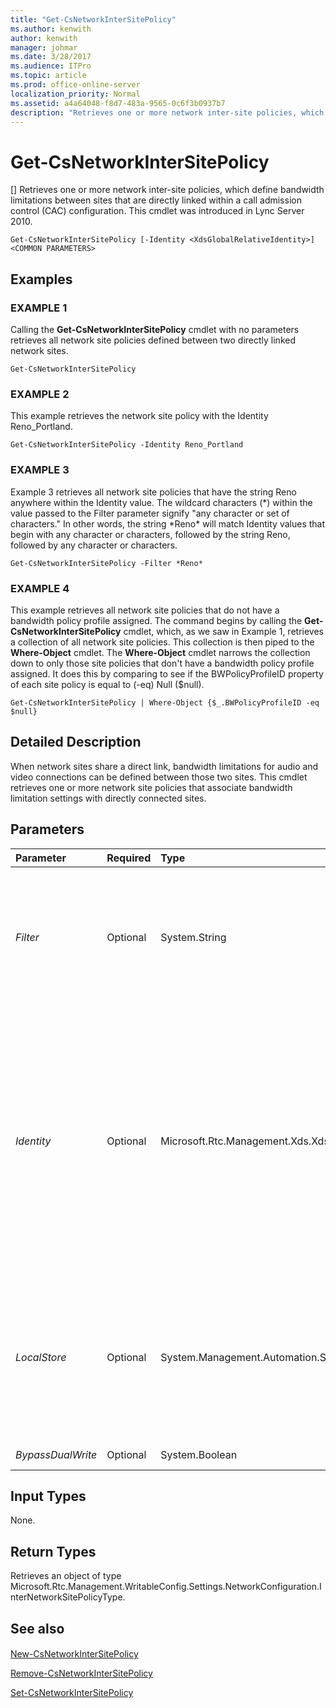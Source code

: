 ```yaml
---
title: "Get-CsNetworkInterSitePolicy"
ms.author: kenwith
author: kenwith
manager: johmar
ms.date: 3/28/2017
ms.audience: ITPro
ms.topic: article
ms.prod: office-online-server
localization_priority: Normal
ms.assetid: a4a64048-f8d7-483a-9565-0c6f3b0937b7
description: "Retrieves one or more network inter-site policies, which define bandwidth limitations between sites that are directly linked within a call admission control (CAC) configuration. This cmdlet was introduced in Lync Server 2010."
---
```


# Get-CsNetworkInterSitePolicy
[]
Retrieves one or more network inter-site policies, which define bandwidth limitations between sites that are directly linked within a call admission control (CAC) configuration. This cmdlet was introduced in Lync Server 2010.
  
```
Get-CsNetworkInterSitePolicy [-Identity <XdsGlobalRelativeIdentity>] <COMMON PARAMETERS>

```

## Examples

### EXAMPLE 1

Calling the **Get-CsNetworkInterSitePolicy** cmdlet with no parameters retrieves all network site policies defined between two directly linked network sites.
  
```
Get-CsNetworkInterSitePolicy
```

### EXAMPLE 2

This example retrieves the network site policy with the Identity Reno_Portland.
  
```
Get-CsNetworkInterSitePolicy -Identity Reno_Portland
```

### EXAMPLE 3

Example 3 retrieves all network site policies that have the string Reno anywhere within the Identity value. The wildcard characters (\*) within the value passed to the Filter parameter signify "any character or set of characters." In other words, the string \*Reno\* will match Identity values that begin with any character or characters, followed by the string Reno, followed by any character or characters.
  
```
Get-CsNetworkInterSitePolicy -Filter *Reno*
```

### EXAMPLE 4

This example retrieves all network site policies that do not have a bandwidth policy profile assigned. The command begins by calling the **Get-CsNetworkInterSitePolicy** cmdlet, which, as we saw in Example 1, retrieves a collection of all network site policies. This collection is then piped to the **Where-Object** cmdlet. The **Where-Object** cmdlet narrows the collection down to only those site policies that don't have a bandwidth policy profile assigned. It does this by comparing to see if the BWPolicyProfileID property of each site policy is equal to (-eq) Null ($null).
  
```
Get-CsNetworkInterSitePolicy | Where-Object {$_.BWPolicyProfileID -eq $null}
```

## Detailed Description

When network sites share a direct link, bandwidth limitations for audio and video connections can be defined between those two sites. This cmdlet retrieves one or more network site policies that associate bandwidth limitation settings with directly connected sites.
  
## Parameters

|**Parameter**|**Required**|**Type**|**Description**|
|:-----|:-----|:-----|:-----|
| _Filter_ <br/> |Optional  <br/> |System.String  <br/> |A string containing wildcard characters that will search for policies with Identity values matching the wildcard string.  <br/> |
| _Identity_ <br/> |Optional  <br/> |Microsoft.Rtc.Management.Xds.XdsGlobalRelativeIdentity  <br/> |The unique identifier of the network site policy you want to retrieve. Network site policies are created only at the global scope, so this identifier does not need to specify a scope. Instead, it contains a string that is a unique name that identifies that policy.  <br/> |
| _LocalStore_ <br/> |Optional  <br/> |System.Management.Automation.SwitchParameter  <br/> |Retrieves the network inter-site policy information from the local replica of the Central Management store, rather than the Central Management store itself.  <br/> |
| _BypassDualWrite_ <br/> |Optional  <br/> |System.Boolean  <br/> |PARAMVALUE: $true | $false  <br/> |
   
## Input Types

None.
  
## Return Types

Retrieves an object of type Microsoft.Rtc.Management.WritableConfig.Settings.NetworkConfiguration.InterNetworkSitePolicyType.
  
## See also

#### 

[New-CsNetworkInterSitePolicy](new-csnetworkintersitepolicy.md)
  
[Remove-CsNetworkInterSitePolicy](remove-csnetworkintersitepolicy.md)
  
[Set-CsNetworkInterSitePolicy](set-csnetworkintersitepolicy.md)

